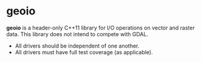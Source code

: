 # geoio

**geoio** is a header-only C++11 library for I/O operations on vector and raster data. This library does not intend to compete with GDAL.

- All drivers should be independent of one another.
- All drivers must have full test coverage (as applicable).
